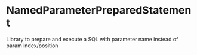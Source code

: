 # NamedParameterPreparedStatement
Library to prepare and execute a SQL with parameter name instead of param index/position
